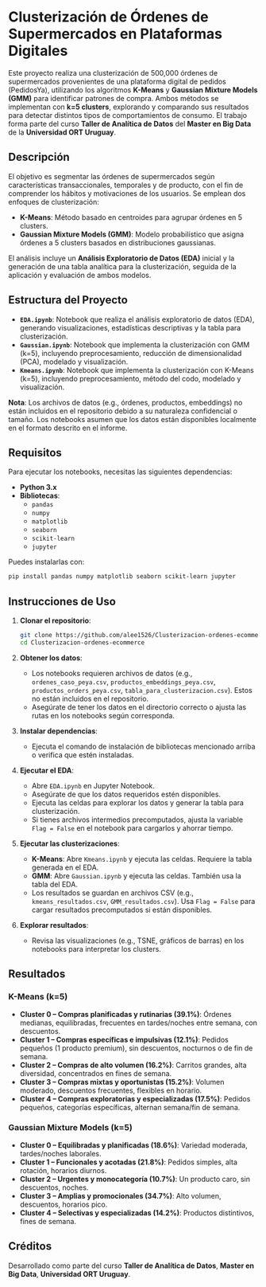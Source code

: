 # Clusterización de Órdenes de Supermercados en Plataformas Digitales

Este proyecto realiza una clusterización de 500,000 órdenes de supermercados provenientes de una plataforma digital de pedidos (PedidosYa), utilizando los algoritmos **K-Means** y **Gaussian Mixture Models (GMM)** para identificar patrones de compra. Ambos métodos se implementan con **k=5 clusters**, explorando y comparando sus resultados para detectar distintos tipos de comportamientos de consumo. El trabajo forma parte del curso **Taller de Analítica de Datos** del **Master en Big Data** de la **Universidad ORT Uruguay**.

## Descripción

El objetivo es segmentar las órdenes de supermercados según características transaccionales, temporales y de producto, con el fin de comprender los hábitos y motivaciones de los usuarios. Se emplean dos enfoques de clusterización:

- **K-Means**: Método basado en centroides para agrupar órdenes en 5 clusters.
- **Gaussian Mixture Models (GMM)**: Modelo probabilístico que asigna órdenes a 5 clusters basados en distribuciones gaussianas.

El análisis incluye un **Análisis Exploratorio de Datos (EDA)** inicial y la generación de una tabla analítica para la clusterización, seguida de la aplicación y evaluación de ambos modelos.

## Estructura del Proyecto

- **`EDA.ipynb`**: Notebook que realiza el análisis exploratorio de datos (EDA), generando visualizaciones, estadísticas descriptivas y la tabla para clusterización.
- **`Gaussian.ipynb`**: Notebook que implementa la clusterización con GMM (k=5), incluyendo preprocesamiento, reducción de dimensionalidad (PCA), modelado y visualización.
- **`Kmeans.ipynb`**: Notebook que implementa la clusterización con K-Means (k=5), incluyendo preprocesamiento, método del codo, modelado y visualización.

**Nota**: Los archivos de datos (e.g., órdenes, productos, embeddings) no están incluidos en el repositorio debido a su naturaleza confidencial o tamaño. Los notebooks asumen que los datos están disponibles localmente en el formato descrito en el informe.

## Requisitos

Para ejecutar los notebooks, necesitas las siguientes dependencias:

- **Python 3.x**
- **Bibliotecas**:
  - `pandas`
  - `numpy`
  - `matplotlib`
  - `seaborn`
  - `scikit-learn`
  - `jupyter`

Puedes instalarlas con:

```bash
pip install pandas numpy matplotlib seaborn scikit-learn jupyter
```

## Instrucciones de Uso

1. **Clonar el repositorio**:

   ```bash
   git clone https://github.com/alee1526/Clusterizacion-ordenes-ecommerce.git
   cd Clusterizacion-ordenes-ecommerce
   ```

2. **Obtener los datos**:

   - Los notebooks requieren archivos de datos (e.g., `ordenes_caso_peya.csv`, `productos_embeddings_peya.csv`, `productos_orders_peya.csv`, `tabla_para_clusterizacion.csv`). Estos no están incluidos en el repositorio.
   - Asegúrate de tener los datos en el directorio correcto o ajusta las rutas en los notebooks según corresponda.

3. **Instalar dependencias**:

   - Ejecuta el comando de instalación de bibliotecas mencionado arriba o verifica que estén instaladas.

4. **Ejecutar el EDA**:

   - Abre `EDA.ipynb` en Jupyter Notebook.
   - Asegúrate de que los datos requeridos estén disponibles.
   - Ejecuta las celdas para explorar los datos y generar la tabla para clusterización.
   - Si tienes archivos intermedios precomputados, ajusta la variable `Flag = False` en el notebook para cargarlos y ahorrar tiempo.

5. **Ejecutar las clusterizaciones**:

   - **K-Means**: Abre `Kmeans.ipynb` y ejecuta las celdas. Requiere la tabla generada en el EDA.
   - **GMM**: Abre `Gaussian.ipynb` y ejecuta las celdas. También usa la tabla del EDA.
   - Los resultados se guardan en archivos CSV (e.g., `kmeans_resultados.csv`, `GMM_resultados.csv`). Usa `Flag = False` para cargar resultados precomputados si están disponibles.

6. **Explorar resultados**:

   - Revisa las visualizaciones (e.g., TSNE, gráficos de barras) en los notebooks para interpretar los clusters.

## Resultados

### K-Means (k=5)

- **Cluster 0 – Compras planificadas y rutinarias (39.1%)**: Órdenes medianas, equilibradas, frecuentes en tardes/noches entre semana, con descuentos.
- **Cluster 1 – Compras específicas e impulsivas (12.1%)**: Pedidos pequeños (1 producto premium), sin descuentos, nocturnos o de fin de semana.
- **Cluster 2 – Compras de alto volumen (16.2%)**: Carritos grandes, alta diversidad, concentrados en fines de semana.
- **Cluster 3 – Compras mixtas y oportunistas (15.2%)**: Volumen moderado, descuentos frecuentes, flexibles en horario.
- **Cluster 4 – Compras exploratorias y especializadas (17.5%)**: Pedidos pequeños, categorías específicas, alternan semana/fin de semana.

### Gaussian Mixture Models (k=5)

- **Cluster 0 – Equilibradas y planificadas (18.6%)**: Variedad moderada, tardes/noches laborales.
- **Cluster 1 – Funcionales y acotadas (21.8%)**: Pedidos simples, alta rotación, horarios diurnos.
- **Cluster 2 – Urgentes y monocategoría (10.7%)**: Un producto caro, sin descuentos, noches.
- **Cluster 3 – Amplias y promocionales (34.7%)**: Alto volumen, descuentos, horarios pico.
- **Cluster 4 – Selectivas y especializadas (14.2%)**: Productos distintivos, fines de semana.

## Créditos

Desarrollado como parte del curso **Taller de Analítica de Datos**, **Master en Big Data**, **Universidad ORT Uruguay**.
